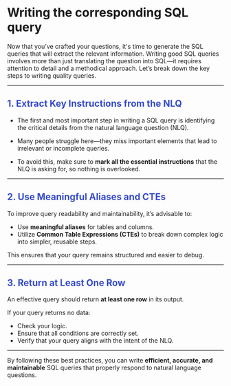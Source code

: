 # Writing the corresponding SQL query

Now that you’ve crafted your questions, it's time to generate the SQL queries that will extract the relevant information. Writing good SQL queries involves more than just translating the question into SQL—it requires attention to detail and a methodical approach. Let’s break down the key steps to writing quality queries.

---

## <span style="color:#364BC9"> 1. Extract Key Instructions from the NLQ </span>

- The first and most important step in writing a SQL query is identifying the critical details from the natural language question (NLQ).  

- Many people struggle here—they miss important elements that lead to irrelevant or incomplete queries.  

- To avoid this, make sure to **mark all the essential instructions** that the NLQ is asking for, so nothing is overlooked.

---

## <span style="color:#364BC9"> 2. Use Meaningful Aliases and CTEs </span>

To improve query readability and maintainability, it’s advisable to:

- Use **meaningful aliases** for tables and columns.
- Utilize **Common Table Expressions (CTEs)** to break down complex logic into simpler, reusable steps.

This ensures that your query remains structured and easier to debug.

---

## <span style="color:#364BC9"> 3. Return at Least One Row </span>

An effective query should return **at least one row** in its output.  

If your query returns no data:

- Check your logic.
- Ensure that all conditions are correctly set.
- Verify that your query aligns with the intent of the NLQ.

---

By following these best practices, you can write **efficient, accurate, and maintainable** SQL queries that properly respond to natural language questions.
